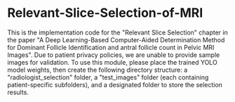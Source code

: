 # Relevant-Slice-Selection-of-MRI
This is the implementation code for the "Relevant Slice Selection" chapter in the paper "A Deep Learning-Based Computer-Aided Determination Method for Dominant Follicle Identification and antral follicle count in Pelvic MRI Images".
Due to patient privacy policies, we are unable to provide sample images for validation. To use this module, please place the trained YOLO model weights, then create the following directory structure: a "radiologist_selection" folder, a "test_images" folder (each containing patient-specific subfolders), and a designated folder to store the selection results.
